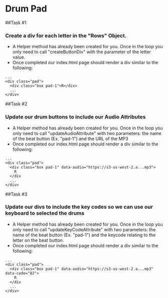
# Drum Pad

##Task #1
### Create a div for each letter in the "Rows" Object. 
   
-  A Helper method has already been created for you. Once in the loop you only need to call "createButtonDiv" with the parameter of the letter value.  
-  Once completed our index.html page should render a div similar to the following:

```
...
<div class="pad">
  <div class="box pad-1">R</div>
  ...
</div> 
```


##Task #2
### Update our drum buttons to include our Audio Attributes
   
-  A Helper method has already been created for you. Once in the loop you only need to call "updateAudioAttribute" with two parameters: the name of the beat button (Ex. "pad-1") and the URL of the MP3  
-  Once completed our index.html page should render a div similar to the following:

```
...
<div class="pad">
  <div class="box pad-1" data-audio="https://s3-us-west-2.a...mp3">
    R
  </div
  ...
</div> 
```

##Task #3
### Update our divs to include the key codes so we can use our keyboard to selected the drums
   
-  A Helper method has already been created for you. Once in the loop you only need to call "updateKeyCodeAttribute" with two parameters: the name of the beat button (Ex. "pad-1") and the keycode relating to the letter on the beat button.
-  Once completed our index.html page should render a div similar to the following:

```
...
<div class="pad">
  <div class="box pad-1" data-audio="https://s3-us-west-2.a...mp3" data-code="82">
    R
  </div
  ...
</div> 
```


